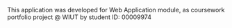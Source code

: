 This application was developed for Web Application module, as coursework portfolio project @ WIUT by student ID: 00009974
